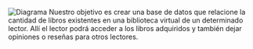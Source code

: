 ![Diagrama](https://github.com/user-attachments/assets/896d262c-007d-477b-9c44-2d966cce6da5)
Nuestro objetivo es crear una base de datos que relacione la cantidad de libros existentes en una biblioteca virtual de un determinado lector. Allí el lector podrá acceder a los libros adquiridos y también dejar opiniones o reseñas para otros lectores.

